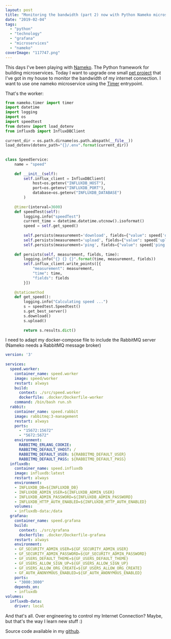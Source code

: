 ```yaml
---
layout: post
title: "Monitoring the bandwidth (part 2) now with Python Nameko microservice"
date: "2019-02-04"
tags:
  - "python"
  - "technology"
  - "grafana"
  - "microservices"
  - "nameko"
coverImage: "117747.png"
---
```


This days I've been playing with [Nameko](https://nameko.readthedocs.io/en/stable/). The Python framework for building microservices. Today I want to upgrade one small [pet project](http://gonzalo123.com/2018/11/26/monitoring-the-bandwidth-with-grafana-influxdb-and-docker/) that I've got in my house to monitor the bandwidth of my internet connection. I want to use one nameko microservice using the [Timer](https://nameko.readthedocs.io/en/stable/built_in_extensions.html#timer) entrypoint.

That's the worker: 

```python
from nameko.timer import timer
import datetime
import logging
import os
import speedtest
from dotenv import load_dotenv
from influxdb import InfluxDBClient
 
current_dir = os.path.dirname(os.path.abspath(__file__))
load_dotenv(dotenv_path="{}/.env".format(current_dir))
 
 
class SpeedService:
    name = "speed"
 
    def __init__(self):
        self.influx_client = InfluxDBClient(
            host=os.getenv("INFLUXDB_HOST"),
            port=os.getenv("INFLUXDB_PORT"),
            database=os.getenv("INFLUXDB_DATABASE")
        )
 
    @timer(interval=3600)
    def speedTest(self):
        logging.info("speedTest")
        current_time = datetime.datetime.utcnow().isoformat()
        speed = self.get_speed()
 
        self.persists(measurement='download', fields={"value": speed['download']}, time=current_time)
        self.persists(measurement='upload', fields={"value": speed['upload']}, time=current_time)
        self.persists(measurement='ping', fields={"value": speed['ping']}, time=current_time)
 
    def persists(self, measurement, fields, time):
        logging.info("{} {} {}".format(time, measurement, fields))
        self.influx_client.write_points([{
            "measurement": measurement,
            "time": time,
            "fields": fields
        }])
 
    @staticmethod
    def get_speed():
        logging.info("Calculating speed ...")
        s = speedtest.Speedtest()
        s.get_best_server()
        s.download()
        s.upload()
 
        return s.results.dict()
```

I need to adapt my docker-compose file to include the RabbitMQ server (Nameko needs a RabbitMQ message broker) 

```yaml
version: '3'
 
services:
  speed.worker:
    container_name: speed.worker
    image: speed/worker
    restart: always
    build:
      context: ./src/speed.worker
      dockerfile: .docker/Dockerfile-worker
    command: /bin/bash run.sh
  rabbit:
    container_name: speed.rabbit
    image: rabbitmq:3-management
    restart: always
    ports:
      - "15672:15672"
      - "5672:5672"
    environment:
      RABBITMQ_ERLANG_COOKIE:
      RABBITMQ_DEFAULT_VHOST: /
      RABBITMQ_DEFAULT_USER: ${RABBITMQ_DEFAULT_USER}
      RABBITMQ_DEFAULT_PASS: ${RABBITMQ_DEFAULT_PASS}
  influxdb:
    container_name: speed.influxdb
    image: influxdb:latest
    restart: always
    environment:
    - INFLUXDB_DB=${INFLUXDB_DB}
    - INFLUXDB_ADMIN_USER=${INFLUXDB_ADMIN_USER}
    - INFLUXDB_ADMIN_PASSWORD=${INFLUXDB_ADMIN_PASSWORD}
    - INFLUXDB_HTTP_AUTH_ENABLED=${INFLUXDB_HTTP_AUTH_ENABLED}
    volumes:
    - influxdb-data:/data
  grafana:
    container_name: speed.grafana
    build:
      context: ./src/grafana
      dockerfile: .docker/Dockerfile-grafana
    restart: always
    environment:
    - GF_SECURITY_ADMIN_USER=${GF_SECURITY_ADMIN_USER}
    - GF_SECURITY_ADMIN_PASSWORD=${GF_SECURITY_ADMIN_PASSWORD}
    - GF_USERS_DEFAULT_THEME=${GF_USERS_DEFAULT_THEME}
    - GF_USERS_ALLOW_SIGN_UP=${GF_USERS_ALLOW_SIGN_UP}
    - GF_USERS_ALLOW_ORG_CREATE=${GF_USERS_ALLOW_ORG_CREATE}
    - GF_AUTH_ANONYMOUS_ENABLED=${GF_AUTH_ANONYMOUS_ENABLED}
    ports:
    - "3000:3000"
    depends_on:
    - influxdb
volumes:
  influxdb-data:
    driver: local
```

And that's all. Over engineering to control my Internet Connection? Maybe, but that's the way I learn new stuff :)

Source code available in my [github](https://github.com/gonzalo123/speed-nameko).
